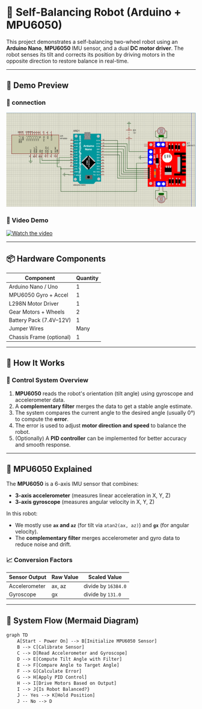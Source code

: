 # 🤖 Self-Balancing Robot (Arduino + MPU6050)

This project demonstrates a self-balancing two-wheel robot using an **Arduino Nano**, **MPU6050** IMU sensor, and a dual **DC motor driver**. The robot senses its tilt and corrects its position by driving motors in the opposite direction to restore balance in real-time.

---

## 📸 Demo Preview

### 🔧 connection
![Simulation Screenshot](image_vid/connection.png)

### 🎥 Video Demo
[![Watch the video](https://img.youtube.com/vi/U56SvTm_M8E/0.jpg)](https://youtu.be/U56SvTm_M8E)

---

## 📦 Hardware Components

| Component               | Quantity |
|------------------------|----------|
| Arduino Nano / Uno     | 1        |
| MPU6050 Gyro + Accel   | 1        |
| L298N Motor Driver     | 1        |
| Gear Motors + Wheels   | 2        |
| Battery Pack (7.4V–12V)| 1        |
| Jumper Wires           | Many     |
| Chassis Frame (optional)| 1       |

---

## 🧠 How It Works

### 🔄 Control System Overview

1. **MPU6050** reads the robot's orientation (tilt angle) using gyroscope and accelerometer data.
2. A **complementary filter** merges the data to get a stable angle estimate.
3. The system compares the current angle to the desired angle (usually 0°) to compute the **error**.
4. The error is used to adjust **motor direction and speed** to balance the robot.
5. (Optionally) A **PID controller** can be implemented for better accuracy and smooth response.

---

## 📍 MPU6050 Explained

The **MPU6050** is a 6-axis IMU sensor that combines:
- **3-axis accelerometer** (measures linear acceleration in X, Y, Z)
- **3-axis gyroscope** (measures angular velocity in X, Y, Z)

In this robot:
- We mostly use **`ax` and `az`** (for tilt via `atan2(ax, az)`) and **`gx`** (for angular velocity).
- The **complementary filter** merges accelerometer and gyro data to reduce noise and drift.

### 📈 Conversion Factors

| Sensor Output | Raw Value | Scaled Value        |
|---------------|-----------|---------------------|
| Accelerometer | ax, az    | divide by `16384.0` |
| Gyroscope     | gx        | divide by `131.0`   |

---

## 🧠 System Flow (Mermaid Diagram)

```mermaid
graph TD
    A[Start - Power On] --> B[Initialize MPU6050 Sensor]
    B --> C[Calibrate Sensor]
    C --> D[Read Accelerometer and Gyroscope]
    D --> E[Compute Tilt Angle with Filter]
    E --> F[Compare Angle to Target Angle]
    F --> G[Calculate Error]
    G --> H[Apply PID Control]
    H --> I[Drive Motors Based on Output]
    I --> J{Is Robot Balanced?}
    J -- Yes --> K[Hold Position]
    J -- No --> D
```
